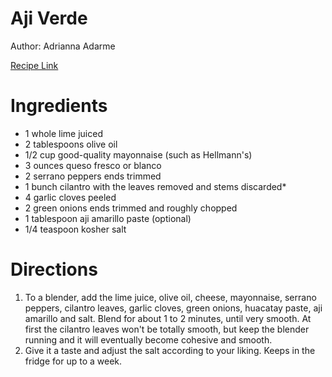 # Aji Verde

Author: Adrianna Adarme

[Recipe Link](https://www.acozykitchen.com/wprm_print/aji-verde-recipe-peruvian-green-sauce)

# Ingredients
- 1 whole lime juiced
- 2 tablespoons olive oil
- 1/2 cup good-quality mayonnaise (such as Hellmann's)
- 3 ounces queso fresco or blanco
- 2 serrano peppers ends trimmed
- 1 bunch cilantro with the leaves removed and stems discarded*
- 4 garlic cloves peeled
- 2 green onions ends trimmed and roughly chopped
- 1 tablespoon aji amarillo paste (optional)
- 1/4 teaspoon kosher salt


# Directions
1. To a blender, add the lime juice, olive oil, cheese, mayonnaise, serrano peppers, cilantro leaves, garlic cloves, green onions, huacatay paste, aji amarillo and salt. Blend for about 1 to 2 minutes, until very smooth. At first the cilantro leaves won't be totally smooth, but keep the blender running and it will eventually become cohesive and smooth.
2. Give it a taste and adjust the salt according to your liking. Keeps in the fridge for up to a week. 